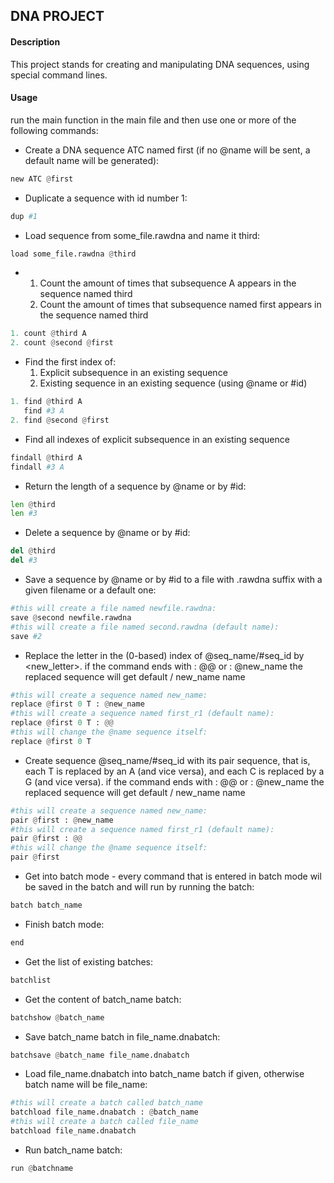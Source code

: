 ## DNA PROJECT
#### Description
This project stands for creating and manipulating DNA sequences,
using special command lines.
#### Usage
run the main function in the main file
and then use one or more of the following commands:
* Create a DNA sequence ATC named first (if no @name will be sent, a default name will be generated):
```python
new ATC @first
```
* Duplicate a sequence with id number 1:
```python
dup #1
```
* Load sequence from some_file.rawdna and name it third:
```python
load some_file.rawdna @third
```
* 1. Count the amount of times that subsequence A appears in the sequence named third
  2. Count the amount of times that subsequence named first appears in the sequence named third
 
```python
1. count @third A
2. count @second @first
```
* Find the first index of:
  1. Explicit subsequence in an existing sequence
  2. Existing sequence  in an existing sequence (using @name or #id)
 ```python
1. find @third A 
    find #3 A
2. find @second @first
```
* Find all indexes of explicit subsequence in an existing sequence
 ```python
 findall @third A 
 findall #3 A
```  
* Return the length of a sequence by @name or by #id:
 ```python
len @third 
len #3
``` 
* Delete a sequence by @name or by #id:
 ```python
del @third 
del #3
```
* Save a sequence by @name or by #id to a file with .rawdna suffix with a given filename or a default one:
 ```python
#this will create a file named newfile.rawdna:
save @second newfile.rawdna
#this will create a file named second.rawdna (default name):
save #2 
```
* Replace the letter in the (0-based) index of @seq_name/#seq_id by <new_letter>.
  if the command ends with : @@ or : @new_name the replaced sequence will get default / new_name name
 ```python
#this will create a sequence named new_name:
replace @first 0 T : @new_name
#this will create a sequence named first_r1 (default name):
replace @first 0 T : @@
#this will change the @name sequence itself:
replace @first 0 T
```
* Create sequence @seq_name/#seq_id with its pair sequence, 
that is, each T is replaced by an A (and vice versa), and each 
C is replaced by a G (and vice versa). if the command ends 
with : @@ or : @new_name the replaced sequence will get default / new_name name
 ```python
#this will create a sequence named new_name:
pair @first : @new_name
#this will create a sequence named first_r1 (default name):
pair @first : @@
#this will change the @name sequence itself:
pair @first
```
* Get into batch mode - every command that is entered in batch mode wil be saved in the batch and will run by running the batch:
 ```python
batch batch_name
```
* Finish batch mode:
 ```python
end
```
* Get the list of existing batches:
 ```python
batchlist
```
* Get the content of batch_name batch:
 ```python
batchshow @batch_name
```
* Save batch_name batch in file_name.dnabatch:
 ```python
batchsave @batch_name file_name.dnabatch
```
* Load file_name.dnabatch into batch_name batch if given,
  otherwise batch name will be file_name:
 ```python
#this will create a batch called batch_name
batchload file_name.dnabatch : @batch_name
#this will create a batch called file_name
batchload file_name.dnabatch
```
* Run batch_name batch:
```python
run @batchname
```

